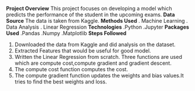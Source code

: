 **Project Overview**
This project focuses on developing a model which predicts the performance of the student in the upcoming exams.
**Data Source**
The data is taken from Kaggle.
**Methods Used**
. Machine Learning
. Data Analysis
. Linear Regression
**Technologies**
.Python
.Jupyter
**Packages Used**
.Pandas
.Numpy
.Matplotlib
**Steps Followed**
1. Downloaded the data from Kaggle and did analysis on the dataset.
2. Extracted Features that would be useful for good model.
3. Written the Linear Regression from scratch. Three functions are used which are compute cost,compute gradient and gradient descent.
4. The compute cost function computes the cost.
5. The compute gradient function updates the weights and bias values.It tries to find the best weights and loss.
   
